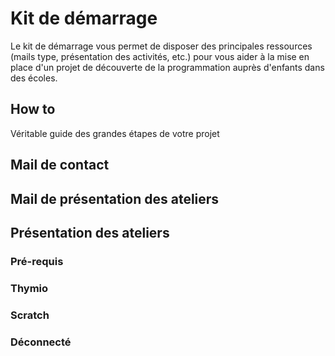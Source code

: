 # Kit de démarrage

Le kit de démarrage vous permet de disposer des principales ressources (mails type, présentation des activités, etc.) pour vous aider à la mise en place d'un projet de découverte de la programmation auprès d'enfants dans des écoles.

## How to

Véritable guide des grandes étapes de votre projet



## Mail de contact



## Mail de présentation des ateliers



## Présentation des ateliers

### Pré-requis

### Thymio

### Scratch

### Déconnecté

